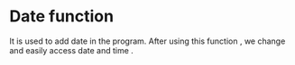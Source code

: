 # Date function 
 It is used to add date in the program. 
 After using this function , we change and easily access date and time .
 
